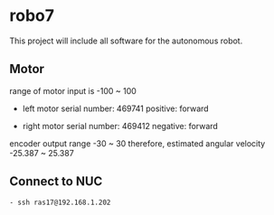# robo7

This project will include all software for the autonomous robot.

## Motor
range of motor input is -100 ~ 100

- left motor serial number: 469741
positive: forward

- right motor serial number: 469412
negative: forward

encoder output range -30 ~ 30
therefore, estimated angular velocity -25.387 ~ 25.387

## Connect to NUC

```
- ssh ras17@192.168.1.202
```